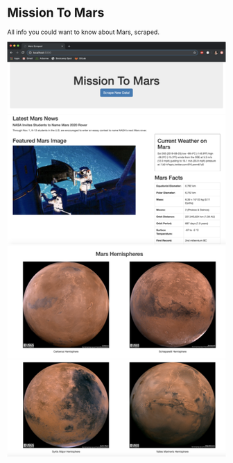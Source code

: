 # Mission To Mars

All info you could want to know about Mars, scraped.

![](Images/mars1.png)
![](Images/mars2_cut.png)
![](Images/mars3_cut.png)
![](Images/mars4.png)
